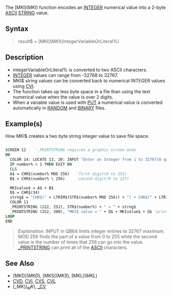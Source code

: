 The [MKI$](MKI$) function encodes an [INTEGER](INTEGER) numerical value into a 2-byte [ASCII](ASCII) [STRING](STRING) value.

## Syntax

>  result$ = [MKI$](MKI$)(integerVariableOrLiteral%)

## Description

* integerVariableOrLiteral% is converted to two ASCII characters.
* [INTEGER](INTEGER) values can range from -32768 to 32767.
* MKI$ string values can be converted back to numerical INTEGER values using [CVI](CVI).
* The function takes up less byte space in a file than using the text numerical value when the value is over 2 digits.
* When a variable value is used with [PUT](PUT) a numerical value is converted automatically in [RANDOM](RANDOM) and [BINARY](BINARY) files.

## Example(s)

How MKI$ creates a two byte string integer value to save file space.

```vb

SCREEN 12    '_PRINTSTRING requires a graphic screen mode
DO
  COLOR 14: LOCATE 13, 20: INPUT "Enter an Integer from 1 to 32767(0 quits): ", number%
  IF number% < 1 THEN EXIT DO
  CLS
  A$ = CHR$(number% MOD 256)   'first digit(0 to 255)
  B$ = CHR$(number% \ 256)     'second digit(0 to 127)

  MKIvalue$ = A$ + B$
  Q$ = CHR$(34)
  strng$ = "CHR$(" + LTRIM$(STR$(number% MOD 256)) + ") + CHR$(" + LTRIM$(STR$(number% \ 256)) + ")"
  COLOR 11
  _PRINTSTRING (222, 252), STR$(number%) + " = " + strng$
  _PRINTSTRING (252, 300), "MKI$ value = " + Q$ + MKIvalue$ + Q$ 'print ASCII characters
LOOP
END 

```


> *Explanation:* INPUT in QB64 limits integer entries to 32767 maximum. MOD 256 finds the part of a value from 0 to 255 while the second value is the number of times that 256 can go into the value. [_PRINTSTRING](_PRINTSTRING) can print all of the [ASCII](ASCII) characters.

## See Also

* [MKD$](MKD$), [MKS$](MKS$), [MKL$](MKL$)
* [CVD](CVD), [CVI](CVI), [CVS](CVS), [CVL](CVL)
* [_MK$](_MK$), [_CV](_CV)
